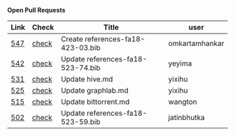 **Open Pull Requests**


| Link | Check | Title | user |
| --- | --- | --- | --- |
| [547](https://github.com/cloudmesh/technologies/pull/547) | [check](https://github.com/cloudmesh/technologies/pull/547/checks) | Create references-fa18-423-03.bib | omkartamhankar |
| [542](https://github.com/cloudmesh/technologies/pull/542) | [check](https://github.com/cloudmesh/technologies/pull/542/checks) | Update references-fa18-523-74.bib | yeyima |
| [531](https://github.com/cloudmesh/technologies/pull/531) | [check](https://github.com/cloudmesh/technologies/pull/531/checks) | Update hive.md | yixihu |
| [525](https://github.com/cloudmesh/technologies/pull/525) | [check](https://github.com/cloudmesh/technologies/pull/525/checks) | Update graphlab.md | yixihu |
| [515](https://github.com/cloudmesh/technologies/pull/515) | [check](https://github.com/cloudmesh/technologies/pull/515/checks) | Update bittorrent.md | wangton |
| [502](https://github.com/cloudmesh/technologies/pull/502) | [check](https://github.com/cloudmesh/technologies/pull/502/checks) | Update references-fa18-523-59.bib | jatinbhutka |

